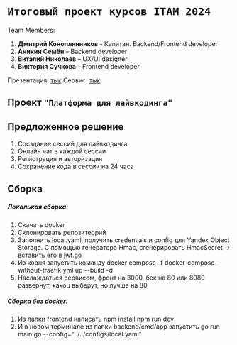 # `Итоговый проект курсов ITAM 2024`

Team Members:

1. **Дмитрий Коноплянников** - Капитан. Backend/Frontend developer
2. **Аникин Семён** – Backend developer
3. **Виталий Николаев** – UX/UI designer
4. **Виктория Сучкова** – Frontend developer

Презентация: [тык](https://drive.google.com/drive/folders/1uUtPJNK5ln2FtZSZvMjoy7bGfDDM9ShQ?usp=sharing)
Сервис: [тык](http://217.114.2.64:3000/#)

## Проект `"Платформа для лайвкодинга"`

## Предложенное решение

1. Сосздание  сессий для лайвкодинга
2. Онлайн чат в каждой сессии
3. Регистрация и авторизация
4. Сохранение кода в сессии на 24 часа

## Сборка

##### Локалькая сборка:

1. Скачать docker 
2. Склонировать репозитеорий
3. Заполнить local.yaml, получить credentials и config для Yandex Object Storage. С помощью генератора Hmac, сгенерировать HmacSecret -> вставить его в jwt.go
4. Из корня запустить команду docker compose -f docker-compose-without-traefik.yml  up --build -d
5. Наслаждаться сервисом, фронт на 3000, бек на 80 или 8080 развернут, какоц выберут, но лучше на 80

##### Сборка без docker:

1. Из папки frontend написать 
npm install
npm run dev
2. И в новом терминале из папки backend/cmd/app запустить 
go run main.go --config="../../configs/local.yaml"
